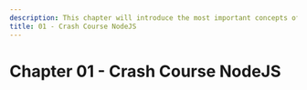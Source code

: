 ```yaml
---
description: This chapter will introduce the most important concepts of NodeJS.
title: 01 - Crash Course NodeJS
---
```


# Chapter 01 - Crash Course NodeJS

